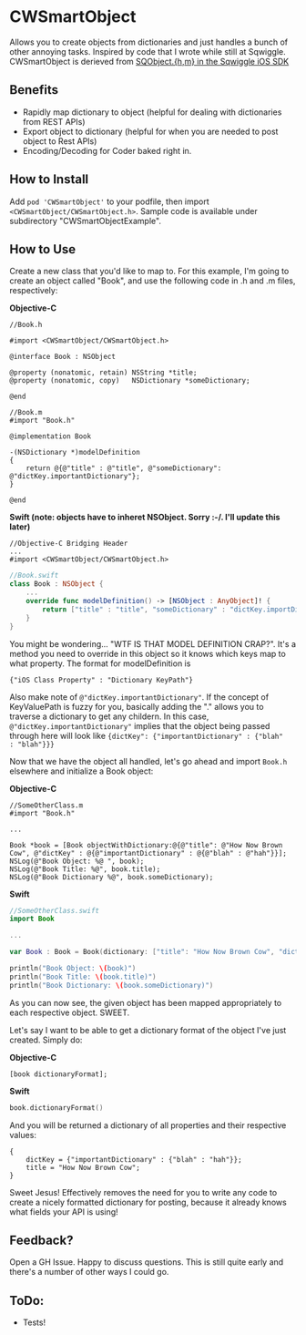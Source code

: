 CWSmartObject
=============

Allows you to create objects from dictionaries and just handles a bunch of other annoying tasks. Inspired by code that I wrote while still at Sqwiggle. CWSmartObject is derieved from [SQObject.{h,m} in the Sqwiggle iOS SDK](https://github.com/sqwiggle/sqwiggle-ios-sdk/blob/master/iOSSDK/SQObject.h)

Benefits
--------
- Rapidly map dictionary to object (helpful for dealing with dictionaries from REST APIs)
- Export object to dictionary (helpful for when you are needed to post object to Rest APIs)
- Encoding/Decoding for Coder baked right in.

How to Install
--------------
Add <code class="language-objc">pod 'CWSmartObject'</code> to your podfile, then import <code class="language-objc">\<CWSmartObject/CWSmartObject.h\></code>. Sample code is available under subdirectory "CWSmartObjectExample".

How to Use
-----------
Create a new class that you'd like to map to. For this example, I'm going to create an object called "Book", and use the following code in .h and .m files, respectively:

**Objective-C** 
``` objc
//Book.h

#import <CWSmartObject/CWSmartObject.h>

@interface Book : NSObject

@property (nonatomic, retain) NSString *title;
@property (nonatomic, copy)   NSDictionary *someDictionary;

@end

```

``` objc
//Book.m
#import "Book.h"

@implementation Book

-(NSDictionary *)modelDefinition
{
    return @{@"title" : @"title", @"someDictionary": @"dictKey.importantDictionary"};
}

@end
```

**Swift (note: objects have to inheret NSObject. Sorry :-/. I'll update this later)**
``` obj-c
//Objective-C Bridging Header
...
#import <CWSmartObject/CWSmartObject.h>
```

``` swift
//Book.swift
class Book : NSObject {
    ... 
    override func modelDefinition() -> [NSObject : AnyObject]! {
        return ["title" : "title", "someDictionary" : "dictKey.importDictionary"]
    }
}
```

You might be wondering... "WTF IS THAT MODEL DEFINITION CRAP?". It's a method you need to override in this object so it knows which keys map to what property.  The format for modelDefinition is 

``` objc
{"iOS Class Property" : "Dictionary KeyPath"}
```

Also make note of <code class="language-objc">@"dictKey.importantDictionary"</code>. If the concept of KeyValuePath is fuzzy for you, basically adding the "." allows you to traverse a dictionary to get any childern. In this case, <code>@"dictKey.importantDictionary"</code> implies that the object being passed through here will look like <code class="language-objc">{dictKey": {"importantDictionary" : {"blah" : "blah"}}}</code>

Now that we have the object all handled, let's go ahead and import <code>Book.h</code> elsewhere and initialize a Book object:

**Objective-C**
``` objc
//SomeOtherClass.m
#import "Book.h"

...

Book *book = [Book objectWithDictionary:@{@"title": @"How Now Brown Cow", @"dictKey" : @{@"importantDictionary" : @{@"blah" : @"hah"}}];
NSLog(@"Book Object: %@ ", book);
NSLog(@"Book Title: %@", book.title);
NSLog(@"Book Dictionary %@", book.someDictionary);

```

**Swift** 
``` swift
//SomeOtherClass.swift
import Book

...

var Book : Book = Book(dictionary: ["title": "How Now Brown Cow", "dictKey" : ["importantDictionary" : ["blah" : "blah"]]])

println("Book Object: \(book)")
println("Book Title: \(book.title)")
println("Book Dictionary: \(book.someDictionary)")

```

As you can now see, the given object has been mapped appropriately to each respective object. SWEET. 

Let's say I want to be able to get a dictionary format of the object I've just created. Simply do:

**Objective-C** 
``` objc
[book dictionaryFormat];

```

**Swift**
``` swift
book.dictionaryFormat()

```

And you will be returned a dictionary of all properties and their respective values:

``` objc
{
    dictKey = {"importantDictionary" : {"blah" : "hah"}};
    title = "How Now Brown Cow";
}
```

Sweet Jesus! Effectively removes the need for you to write any code to create a nicely formatted dictionary for posting, because it already knows what fields your API is using! 

Feedback?
--------------
Open a GH Issue. Happy to discuss questions. This is still quite early and there's a number of other ways I could go. 

ToDo: 
-----
- Tests!
